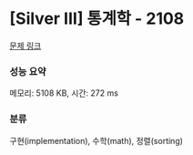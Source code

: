 # [Silver III] 통계학 - 2108 

[문제 링크](https://www.acmicpc.net/problem/2108) 

### 성능 요약

메모리: 5108 KB, 시간: 272 ms

### 분류

구현(implementation), 수학(math), 정렬(sorting)


